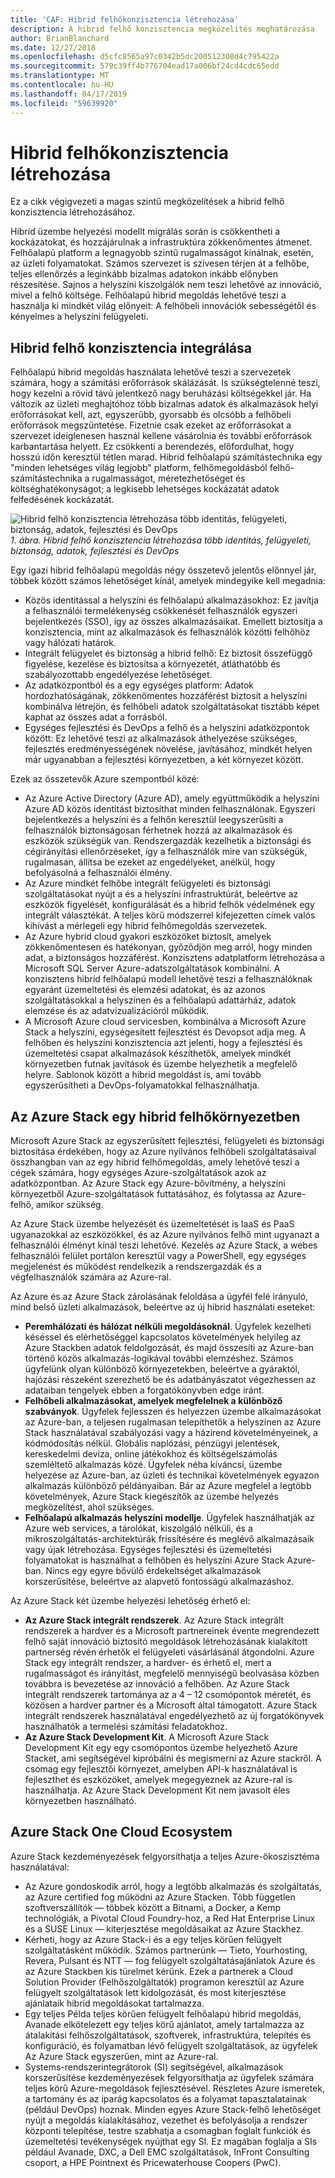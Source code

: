 ```yaml
---
title: 'CAF: Hibrid felhőkonzisztencia létrehozása'
description: A hibrid felhő konzisztencia megközelítés meghatározása
author: BrianBlanchard
ms.date: 12/27/2018
ms.openlocfilehash: d5cfc8565a97c0342b5dc200512308d4c795422a
ms.sourcegitcommit: 579c39ff4b776704ead17a006bf24cd4cdc65edd
ms.translationtype: MT
ms.contentlocale: hu-HU
ms.lasthandoff: 04/17/2019
ms.locfileid: "59639920"
---
```

# <a name="create-hybrid-cloud-consistency"></a>Hibrid felhőkonzisztencia létrehozása

Ez a cikk végigvezeti a magas szintű megközelítések a hibrid felhő konzisztencia létrehozásához.

Hibrid üzembe helyezési modellt migrálás során is csökkentheti a kockázatokat, és hozzájárulnak a infrastruktúra zökkenőmentes átmenet. Felhőalapú platform a legnagyobb szintű rugalmasságot kínálnak, esetén, az üzleti folyamatokat. Számos szervezet is szívesen térjen át a felhőbe, teljes ellenőrzés a leginkább bizalmas adatokon inkább előnyben részesítése. Sajnos a helyszíni kiszolgálók nem teszi lehetővé az innováció, mivel a felhő költsége. Felhőalapú hibrid megoldás lehetővé teszi a használja ki mindkét világ előnyeit: A felhőbeli innovációk sebességétől és kényelmes a helyszíni felügyeleti.

## <a name="integrate-hybrid-cloud-consistency"></a>Hibrid felhő konzisztencia integrálása

Felhőalapú hibrid megoldás használata lehetővé teszi a szervezetek számára, hogy a számítási erőforrások skálázását. Is szükségtelenné teszi, hogy kezelni a rövid távú jelentkező nagy beruházási költségekkel jár. Ha változik az üzleti meghajtóhoz több bizalmas adatok és alkalmazások helyi erőforrásokat kell, azt, egyszerűbb, gyorsabb és olcsóbb a felhőbeli erőforrások megszüntetése. Fizetnie csak ezeket az erőforrásokat a szervezet ideiglenesen használ kellene vásárolnia és további erőforrások karbantartása helyett. Ez csökkenti a berendezés, előfordulhat, hogy hosszú időn keresztül tétlen marad. Hibrid felhőalapú számítástechnika egy "minden lehetséges világ legjobb" platform, felhőmegoldásból felhő-számítástechnika a rugalmasságot, méretezhetőséget és költséghatékonyságot; a legkisebb lehetséges kockázatát adatok felfedésének kockázatát.

![Hibrid felhő konzisztencia létrehozása több identitás, felügyeleti, biztonság, adatok, fejlesztési és DevOps](../../_images/hybrid-consistency.png)
*1. ábra. Hibrid felhő konzisztencia létrehozása több identitás, felügyeleti, biztonság, adatok, fejlesztési és DevOps*

Egy igazi hibrid felhőalapú megoldás négy összetevő jelentős előnnyel jár, többek között számos lehetőséget kínál, amelyek mindegyike kell megadnia:

- Közös identitással a helyszíni és felhőalapú alkalmazásokhoz: Ez javítja a felhasználói termelékenység csökkenését felhasználók egyszeri bejelentkezés (SSO), így az összes alkalmazásaikat. Emellett biztosítja a konzisztencia, mint az alkalmazások és felhasználók közötti felhőhöz vagy hálózati határok.
- Integrált felügyelet és biztonság a hibrid felhő: Ez biztosít összefüggő figyelése, kezelése és biztosítsa a környezetét, átláthatóbb és szabályozottabb engedélyezése lehetőséget.
- Az adatközpontból és a egy egységes platform: Adatok hordozhatóságának, zökkenőmentes hozzáférést biztosít a helyszíni kombinálva létrejön, és felhőbeli adatok szolgáltatásokat tisztább képet kaphat az összes adat a forrásból.
- Egységes fejlesztési és DevOps a felhő és a helyszíni adatközpontok között: Ez lehetővé teszi az alkalmazások áthelyezése szükséges, fejlesztés eredményességének növelése, javításához, mindkét helyen már ugyanabban a fejlesztési környezetben, a két környezet között.
  
Ezek az összetevők Azure szempontból közé:

- Az Azure Active Directory (Azure AD), amely együttműködik a helyszíni Azure AD közös identitást biztosíthat minden felhasználónak. Egyszeri bejelentkezés a helyszíni és a felhőn keresztül leegyszerűsíti a felhasználók biztonságosan férhetnek hozzá az alkalmazások és eszközök szükségük van. Rendszergazdák kezelhetik a biztonsági és cégirányítási ellenőrzéseket, így a felhasználók mire van szükségük, rugalmasan, állítsa be ezeket az engedélyeket, anélkül, hogy befolyásolná a felhasználói élmény.
- Az Azure mindkét felhőbe integrált felügyeleti és biztonsági szolgáltatásokat nyújt a és a helyszíni infrastruktúrát, beleértve az eszközök figyelését, konfigurálását és a hibrid felhők védelmének egy integrált választékát. A teljes körű módszerrel kifejezetten címek valós kihívást a mérlegeli egy hibrid felhőmegoldás szervezetek.
- Az Azure hybrid cloud gyakori eszközöket biztosít, amelyek zökkenőmentesen és hatékonyan, győződjön meg arról, hogy minden adat, a biztonságos hozzáférést. Konzisztens adatplatform létrehozása a Microsoft SQL Server Azure-adatszolgáltatások kombinálni. A konzisztens hibrid felhőalapú modell lehetővé teszi a felhasználóknak egyaránt üzemeltetési és elemzési adatokat, és az azonos szolgáltatásokkal a helyszínen és a felhőalapú adattárház, adatok elemzése és az adatvizualizációról működik.
- A Microsoft Azure cloud servicesben, kombinálva a Microsoft Azure Stack a helyszíni, egységesített fejlesztést és Devopsot adja meg. A felhőben és helyszíni konzisztencia azt jelenti, hogy a fejlesztési és üzemeltetési csapat alkalmazások készíthetők, amelyek mindkét környezetben futnak javítások és üzembe helyezhetik a megfelelő helyre. Sablonok között a hibrid megoldást is, ami tovább egyszerűsítheti a DevOps-folyamatokkal felhasználhatja.

## <a name="azure-stack-in-a-hybrid-cloud-environment"></a>Az Azure Stack egy hibrid felhőkörnyezetben

Microsoft Azure Stack az egyszerűsített fejlesztési, felügyeleti és biztonsági biztosítása érdekében, hogy az Azure nyilvános felhőbeli szolgáltatásaival összhangban van az egy hibrid felhőmegoldás, amely lehetővé teszi a cégek számára, hogy egységes Azure-szolgáltatások azok az adatközpontban. Az Azure Stack egy Azure-bővítmény, a helyszíni környezetből Azure-szolgáltatások futtatásához, és folytassa az Azure-felhő, amikor szükség.

Az Azure Stack üzembe helyezését és üzemeltetését is IaaS és PaaS ugyanazokkal az eszközökkel, és az Azure nyilvános felhő mint ugyanazt a felhasználói élményt kínál teszi lehetővé. Kezelés az Azure Stack, a webes felhasználói felület portálon keresztül vagy a PowerShell, egy egységes megjelenést és működést rendelkezik a rendszergazdák és a végfelhasználók számára az Azure-ral.

Az Azure és az Azure Stack zárolásának feloldása a ügyfél felé irányuló, mind belső üzleti alkalmazások, beleértve az új hibrid használati eseteket:

- **Peremhálózati és hálózat nélküli megoldásoknál**. Ügyfelek kezelheti késéssel és elérhetőséggel kapcsolatos követelmények helyileg az Azure Stackben adatok feldolgozását, és majd összesíti az Azure-ban történő közös alkalmazás-logikával további elemzéshez. Számos ügyfelünk olyan különböző környezetekben, beleértve a gyáraktól, hajózási részeként szerezhető be és adatbányászatot végezhessen az adataiban tengelyek ebben a forgatókönyvben edge iránt.
- **Felhőbeli alkalmazásokat, amelyek megfelelnek a különböző szabványok**. Ügyfelek fejlesszen és helyezzen üzembe alkalmazásokat az Azure-ban, a teljesen rugalmasan telepíthetők a helyszínen az Azure Stack használatával szabályozási vagy a házirend követelményeinek, a kódmódosítás nélkül. Globális naplózási, pénzügyi jelentések, kereskedelmi deviza, online játékokhoz és költségelszámolás szemléltető alkalmazás közé. Ügyfelek néha kíváncsi, üzembe helyezése az Azure-ban, az üzleti és technikai követelmények egyazon alkalmazás különböző példányaiban. Bár az Azure megfelel a legtöbb követelmények, Azure Stack kiegészítők az üzembe helyezés megközelítést, ahol szükséges.
- **Felhőalapú alkalmazás helyszíni modellje**. Ügyfelek használhatják az Azure web services, a tárolókat, kiszolgáló nélküli, és a mikroszolgáltatás-architektúrák frissítésére és meglévő alkalmazásaik vagy újak létrehozása. Egységes fejlesztési és üzemeltetési folyamatokat is használhat a felhőben és helyszíni Azure Stack Azure-ban. Nincs egy egyre bővülő érdekeltséget alkalmazások korszerűsítése, beleértve az alapvető fontosságú alkalmazáshoz.

Az Azure Stack két üzembe helyezési lehetőség érhető el:

- **Az Azure Stack integrált rendszerek**. Az Azure Stack integrált rendszerek a hardver és a Microsoft partnereinek évente megrendezett felhő saját innováció biztosító megoldások létrehozásának kialakított partnerség révén érhetők el felügyeleti vásárlásánál átgondolni. Azure Stack egy integrált rendszer, a hardver- és érhető el, mert a rugalmasságot és irányítást, megfelelő mennyiségű beolvasása közben továbbra is bevezetése az innováció a felhőben. Az Azure Stack integrált rendszerek tartománya az a 4 – 12 csomópontok méretét, és közösen a hardver partner és a Microsoft által támogatott. Azure Stack integrált rendszerek használatával engedélyezhető az új forgatókönyvek használhatók a termelési számítási feladatokhoz.
- **Az Azure Stack Development Kit**. A Microsoft Azure Stack Development Kit egy egy csomópontos üzembe helyezhető Azure Stacket, ami segítségével kipróbálni és megismerni az Azure stackről. A csomag egy fejlesztői környezet, amelyben API-k használatával is fejleszthet és eszközöket, amelyek megegyeznek az Azure-ral is használhatja. Az Azure Stack Development Kit nem javasolt éles környezetben használható.

## <a name="azure-stack-one-cloud-ecosystem"></a>Azure Stack One Cloud Ecosystem

Azure Stack kezdeményezések felgyorsíthatja a teljes Azure-ökoszisztéma használatával:

- Az Azure gondoskodik arról, hogy a legtöbb alkalmazás és szolgáltatás, az Azure certified fog működni az Azure Stacken. Több független szoftverszállítók &mdash; többek között a Bitnami, a Docker, a Kemp technológiák, a Pivotal Cloud Foundry-hoz, a Red Hat Enterprise Linux és a SUSE Linux &mdash; kiterjesztése megoldásaikat az Azure Stackhez.
- Kérheti, hogy az Azure Stack-i és a egy teljes körűen felügyelt szolgáltatásként működik. Számos partnerünk &mdash; Tieto, Yourhosting, Revera, Pulsant és NTT &mdash; fog felügyelt szolgáltatásajánlatok Azure és az Azure Stackben kis türelmet kérünk. Ezek a partnerek a Cloud Solution Provider (Felhőszolgáltatók) programon keresztül az Azure felügyelt szolgáltatások lett kidolgozását, és most kiterjesztése ajánlataik hibrid megoldásokat tartalmazza.
- Egy teljes Példa teljes körűen felügyelt felhőalapú hibrid megoldás, Avanade elkötelezett egy teljes körű ajánlatot, amely tartalmazza az átalakítási felhőszolgáltatások, szoftverek, infrastruktúra, telepítés és konfiguráció, és folyamatban lévő felügyelt szolgáltatások, az ügyfelek Az Azure Stack egyszerűen, mint az Azure-ral.
- Systems-rendszerintegrátorok (SI) segítségével, alkalmazások korszerűsítése kezdeményezések felgyorsíthatja az ügyfelek számára teljes körű Azure-megoldások fejlesztésével. Részletes Azure ismeretek, a tartomány és az iparág kapcsolatos és a folyamat tapasztalatainak (például DevOps) hoznak. Minden egyes Azure Stack-felhő lehetőséget nyújt a megoldás kialakításához, vezethet és befolyásolja a rendszer központi telepítése, testre szabhatja a csomagban foglalt funkciók és üzemeltetési tevékenységek nyújthat egy SI. Ez magában foglalja a SIs például Avanade, DXC, a Dell EMC szolgáltatások, InFront Consulting csoport, a HPE Pointnext és Pricewaterhouse Coopers (PwC).
